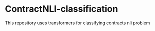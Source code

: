 # ContractNLI-classification
This repository uses transformers for classifying contracts nli problem
